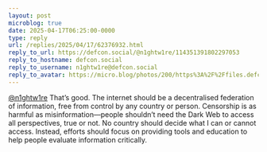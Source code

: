 ```yaml
---
layout: post
microblog: true
date: 2025-04-17T06:25:00-0000
type: reply
url: /replies/2025/04/17/62376932.html
reply_to_url: https://defcon.social/@n1ghtw1re/114351391802297053
reply_to_hostname: defcon.social
reply_to_username: n1ghtw1re@defcon.social
reply_to_avatar: https://micro.blog/photos/200/https%3A%2F%2Ffiles.defcon.social%2Fdcsocial-s3%2Faccounts%2Favatars%2F113%2F779%2F505%2F880%2F314%2F252%2Foriginal%2F13af1d4812b3e4b3.jpeg
---
```

<p><span class="h-card"><a href="https://micro.blog/n1ghtw1re@defcon.social" class="u-url mention">@n1ghtw1re</a></span> That’s good. The internet should be a decentralised federation of information, free from control by any country or person. Censorship is as harmful as misinformation—people shouldn’t need the Dark Web to access all perspectives, true or not. No country should decide what I can or cannot access. Instead, efforts should focus on providing tools and education to help people evaluate information critically.</p>
